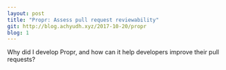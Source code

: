```yaml
---
layout: post
title: "Propr: Assess pull request reviewability"
git: http://blog.achyudh.xyz/2017-10-20/propr
blog: 1
---
```


Why did I develop Propr, and how can it help developers improve their pull requests?
